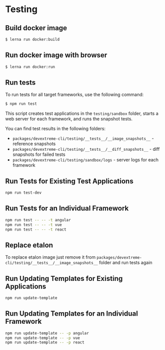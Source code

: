 # Testing

## Build docker image 
```sh
$ lerna run docker:build
```

## Run docker image with browser
```sh
$ lerna run docker:run
```

## Run tests 

To run tests for all target frameworks, use the following command:

```sh
$ npm run test
```

This script creates test applications in the `testing/sandbox` folder, starts a web server for each framework, and runs the snapshot tests.

You can find test results in the following folders:

- `packages/devextreme-cli/testing/__tests__/__image_snapshots__` - reference snapshots
- `packages/devextreme-cli/testing/__tests__/__diff_snapshots__` - diff snapshots for failed tests
- `packages/devextreme-cli/testing/sandbox/logs` - server logs for each framework

## Run Tests for Existing Test Applications

```sh
npm run test-dev
```

## Run Tests for an Individual Framework

```sh
npm run test -- -- -t angular
npm run test -- -- -t vue
npm run test -- -- -t react
```

## Replace etalon

To replace etalon image just remove it from `packages/devextreme-cli/testing/__tests__/__image_snapshots__` folder and run tests again

## Run Updating Templates for Existing Applications

```sh
npm run update-template
```

## Run Updating Templates for an Individual Framework

```sh
npm run update-template -- -p angular
npm run update-template -- -p vue
npm run update-template -- -p react
```